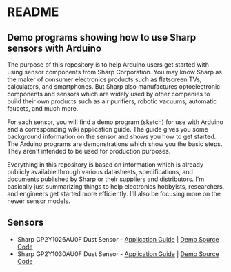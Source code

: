# README
## Demo programs showing how to use Sharp sensors with Arduino

The purpose of this repository is to help Arduino users get started with using sensor components from Sharp Corporation. You may know Sharp as the maker of consumer electronics products such as flatscreen TVs, calculators, and smartphones. But Sharp also manufactures optoelectronic components and sensors which are widely used by other companies to build their own products such as air purifiers, robotic vacuums, automatic faucets, and much more.

For each sensor, you will find a demo program (sketch) for use with Arduino and a corresponding wiki application guide. The guide gives you some background information on the sensor and shows you how to get started. The Arduino programs are demonstrations which show you the basic steps. They aren't intended to be used for production purposes.

Everything in this repository is based on information which is already publicly available through various datasheets, specifications, and documents published by Sharp or their suppliers and distributors. I'm basically just summarizing things to help electronics hobbyists, researchers, and engineers get started more efficiently. I'll also be focusing more on the newer sensor models.

## Sensors
* Sharp GP2Y1026AU0F Dust Sensor - [Application Guide](https://github.com/sharpsensoruser/sharp-sensor-demos/wiki/Application-Guide-for-Sharp-GP2Y1026AU0F-Dust-Sensor) | [Demo Source Code](https://github.com/sharpsensoruser/sharp-sensor-demos/blob/master/sharp_gp2y1026au0f_demo.ino)
* Sharp GP2Y1030AU0F Dust Sensor - [Application Guide](https://github.com/sharpsensoruser/sharp-sensor-demos/wiki/Application-Guide-for-Sharp-GP2Y1030AU0F-Dust-Sensor) | [Demo Source Code](https://github.com/sharpsensoruser/sharp-sensor-demos/blob/master/sharp_gp2y1030au0f_demo.ino)
